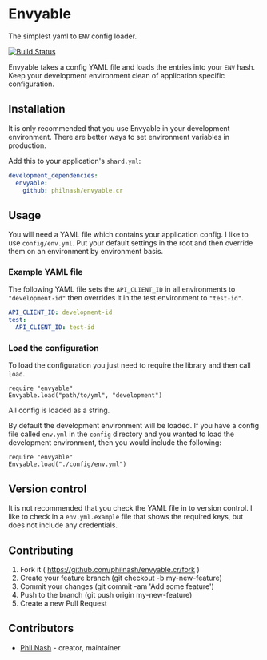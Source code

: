 # Envyable

The simplest yaml to `ENV` config loader.

[![Build Status](https://travis-ci.org/philnash/envyable.cr.svg?branch=master)](https://travis-ci.org/philnash/envyable.cr)

Envyable takes a config YAML file and loads the entries into your `ENV` hash. Keep your development environment clean of application specific configuration.

## Installation

It is only recommended that you use Envyable in your development environment. There are better ways to set environment variables in production.

Add this to your application's `shard.yml`:

```yaml
development_dependencies:
  envyable:
    github: philnash/envyable.cr
```

## Usage

You will need a YAML file which contains your application config. I like to use `config/env.yml`. Put your default settings in the root and then override them on an environment by environment basis.

### Example YAML file

The following YAML file sets the `API_CLIENT_ID` in all environments to `"development-id"` then overrides it in the test environment to `"test-id"`.

```yaml
API_CLIENT_ID: development-id
test:
  API_CLIENT_ID: test-id
```

### Load the configuration

To load the configuration you just need to require the library and then call `load`.

```crystal
require "envyable"
Envyable.load("path/to/yml", "development")
```

All config is loaded as a string.

By default the development environment will be loaded. If you have a config file called `env.yml` in the `config` directory and you wanted to load the development environment, then you would include the following:

```crystal
require "envyable"
Envyable.load("./config/env.yml")
```

## Version control

It is not recommended that you check the YAML file in to version control. I like to check in a `env.yml.example` file that shows the required keys, but does not include any credentials.

## Contributing

1. Fork it ( https://github.com/philnash/envyable.cr/fork )
2. Create your feature branch (git checkout -b my-new-feature)
3. Commit your changes (git commit -am 'Add some feature')
4. Push to the branch (git push origin my-new-feature)
5. Create a new Pull Request

## Contributors

- [Phil Nash](https://github.com/philnash) - creator, maintainer
